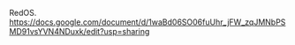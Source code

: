 RedOS. https://docs.google.com/document/d/1waBd06SO06fuUhr_jFW_zqJMNbPSMD91vsYVN4NDuxk/edit?usp=sharing
